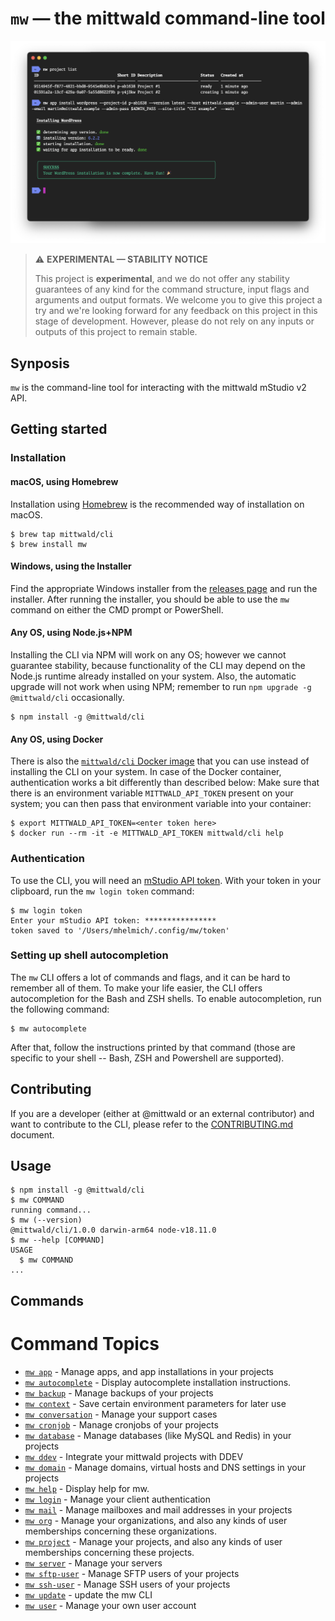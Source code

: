 <center>

# `mw` &mdash; the mittwald command-line tool

![](docs/demo.png)

</center>

> ⚠️ **EXPERIMENTAL &mdash; STABILITY NOTICE**
>
> This project is **experimental**, and we do not offer any stability guarantees
> of any kind for the command structure, input flags and arguments and output
> formats. We welcome you to give this project a try and we're looking forward
> for any feedback on this project in this stage of development. However, please
> do not rely on any inputs or outputs of this project to remain stable.

## Synposis

`mw` is the command-line tool for interacting with the mittwald mStudio v2 API.

## Getting started

### Installation

#### macOS, using Homebrew

Installation using [Homebrew](https://brew.sh/) is the recommended way of
installation on macOS.

```shell
$ brew tap mittwald/cli
$ brew install mw
```

#### Windows, using the Installer

Find the appropriate Windows installer from the
[releases page](https://github.com/mittwald/cli/releases) and run the installer.
After running the installer, you should be able to use the `mw` command on
either the CMD prompt or PowerShell.

#### Any OS, using Node.js+NPM

Installing the CLI via NPM will work on any OS; however we cannot guarantee
stability, because functionality of the CLI may depend on the Node.js runtime
already installed on your system. Also, the automatic upgrade will not work when
using NPM; remember to run `npm upgrade -g @mittwald/cli` occasionally.

```shell
$ npm install -g @mittwald/cli
```

#### Any OS, using Docker

There is also the
[`mittwald/cli` Docker image](https://hub.docker.com/r/mittwald/cli) that you
can use instead of installing the CLI on your system. In case of the Docker
container, authentication works a bit differently than described below: Make
sure that there is an environment variable `MITTWALD_API_TOKEN` present on your
system; you can then pass that environment variable into your container:

```shell
$ export MITTWALD_API_TOKEN=<enter token here>
$ docker run --rm -it -e MITTWALD_API_TOKEN mittwald/cli help
```

### Authentication

To use the CLI, you will need an
[mStudio API token](https://studio.mittwald.de/app/profile/api-tokens). With
your token in your clipboard, run the `mw login token` command:

```shell
$ mw login token
Enter your mStudio API token: ****************
token saved to '/Users/mhelmich/.config/mw/token'
```

### Setting up shell autocompletion

The `mw` CLI offers a lot of commands and flags, and it can be hard to remember
all of them. To make your life easier, the CLI offers autocompletion for the
Bash and ZSH shells. To enable autocompletion, run the following command:

```shell
$ mw autocomplete
```

After that, follow the instructions printed by that command (those are specific
to your shell -- Bash, ZSH and Powershell are supported).

## Contributing

If you are a developer (either at @mittwald or an external contributor) and want
to contribute to the CLI, please refer to the [CONTRIBUTING.md](CONTRIBUTING.md)
document.

## Usage

```sh-session
$ npm install -g @mittwald/cli
$ mw COMMAND
running command...
$ mw (--version)
@mittwald/cli/1.0.0 darwin-arm64 node-v18.11.0
$ mw --help [COMMAND]
USAGE
  $ mw COMMAND
...
```

## Commands

<!-- commands -->
# Command Topics

* [`mw app`](docs/app.md) - Manage apps, and app installations in your projects
* [`mw autocomplete`](docs/autocomplete.md) - Display autocomplete installation instructions.
* [`mw backup`](docs/backup.md) - Manage backups of your projects
* [`mw context`](docs/context.md) - Save certain environment parameters for later use
* [`mw conversation`](docs/conversation.md) - Manage your support cases
* [`mw cronjob`](docs/cronjob.md) - Manage cronjobs of your projects
* [`mw database`](docs/database.md) - Manage databases (like MySQL and Redis) in your projects
* [`mw ddev`](docs/ddev.md) - Integrate your mittwald projects with DDEV
* [`mw domain`](docs/domain.md) - Manage domains, virtual hosts and DNS settings in your projects
* [`mw help`](docs/help.md) - Display help for mw.
* [`mw login`](docs/login.md) - Manage your client authentication
* [`mw mail`](docs/mail.md) - Manage mailboxes and mail addresses in your projects
* [`mw org`](docs/org.md) - Manage your organizations, and also any kinds of user memberships concerning these organizations.
* [`mw project`](docs/project.md) - Manage your projects, and also any kinds of user memberships concerning these projects.
* [`mw server`](docs/server.md) - Manage your servers
* [`mw sftp-user`](docs/sftp-user.md) - Manage SFTP users of your projects
* [`mw ssh-user`](docs/ssh-user.md) - Manage SSH users of your projects
* [`mw update`](docs/update.md) - update the mw CLI
* [`mw user`](docs/user.md) - Manage your own user account

<!-- commandsstop -->
